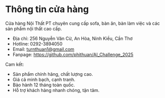 # Thông tin cửa hàng

Cửa hàng Nội Thất PT chuyên cung cấp sofa, bàn ăn, bàn làm việc và các sản phẩm nội thất cao cấp.

- Địa chỉ: 256 Nguyễn Văn Cừ, An Hòa, Ninh Kiều, Cần Thơ
- Hotline: 0292-3894050
- Email: turnthuan1@gmail.com
- Fanpage: https://github.com/phithuan/AI_Challenge_2025

Cam kết:
- Sản phẩm chính hãng, chất lượng cao.
- Giá cả minh bạch, cạnh tranh.
- Bảo hành 12 tháng toàn quốc.
- Hỗ trợ khách hàng nhanh chóng, tận tâm.
